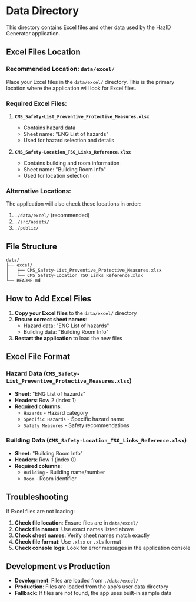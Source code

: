 # Data Directory

This directory contains Excel files and other data used by the HazID Generator application.

## Excel Files Location

### **Recommended Location: `data/excel/`**

Place your Excel files in the `data/excel/` directory. This is the primary location where the application will look for Excel files.

### **Required Excel Files:**

1. **`CMS_Safety-List_Preventive_Protective_Measures.xlsx`**
   - Contains hazard data
   - Sheet name: "ENG List of hazards"
   - Used for hazard selection and details

2. **`CMS_Safety-Location_TSO_Links_Reference.xlsx`**
   - Contains building and room information
   - Sheet name: "Building Room Info"
   - Used for location selection

### **Alternative Locations:**

The application will also check these locations in order:
1. `./data/excel/` (recommended)
2. `./src/assets/`
3. `./public/`

## File Structure

```
data/
├── excel/
│   ├── CMS_Safety-List_Preventive_Protective_Measures.xlsx
│   └── CMS_Safety-Location_TSO_Links_Reference.xlsx
└── README.md
```

## How to Add Excel Files

1. **Copy your Excel files** to the `data/excel/` directory
2. **Ensure correct sheet names**:
   - Hazard data: "ENG List of hazards"
   - Building data: "Building Room Info"
3. **Restart the application** to load the new files

## Excel File Format

### Hazard Data (`CMS_Safety-List_Preventive_Protective_Measures.xlsx`)
- **Sheet**: "ENG List of hazards"
- **Headers**: Row 2 (index 1)
- **Required columns**:
  - `Hazards` - Hazard category
  - `Specific Hazards` - Specific hazard name
  - `Safety Measures` - Safety recommendations

### Building Data (`CMS_Safety-Location_TSO_Links_Reference.xlsx`)
- **Sheet**: "Building Room Info"
- **Headers**: Row 1 (index 0)
- **Required columns**:
  - `Building` - Building name/number
  - `Room` - Room identifier

## Troubleshooting

If Excel files are not loading:

1. **Check file location**: Ensure files are in `data/excel/`
2. **Check file names**: Use exact names listed above
3. **Check sheet names**: Verify sheet names match exactly
4. **Check file format**: Use `.xlsx` or `.xls` format
5. **Check console logs**: Look for error messages in the application console

## Development vs Production

- **Development**: Files are loaded from `./data/excel/`
- **Production**: Files are loaded from the app's user data directory
- **Fallback**: If files are not found, the app uses built-in sample data 
